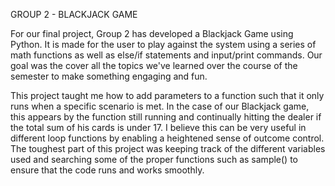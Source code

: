 GROUP 2 - BLACKJACK GAME

For our final project, Group 2 has developed a Blackjack Game using Python. It is made for the user to play against the system using a series of math
functions as well as else/if statements and input/print commands. Our goal was the cover all the topics we've learned over the course of the semester 
to make something engaging and fun. 

This project taught me how to add parameters to a function such that it only runs when a specific scenario is met. In the case of our Blackjack game,
this appears by the function still running and continually hitting the dealer if the total sum of his cards is under 17. I believe this can be very
useful in different loop functions by enabling a heightened sense of outcome control. The toughest part of this project was keeping track of the different variables used and searching some of the proper functions such as sample() to ensure that the code runs and works smoothly. 
